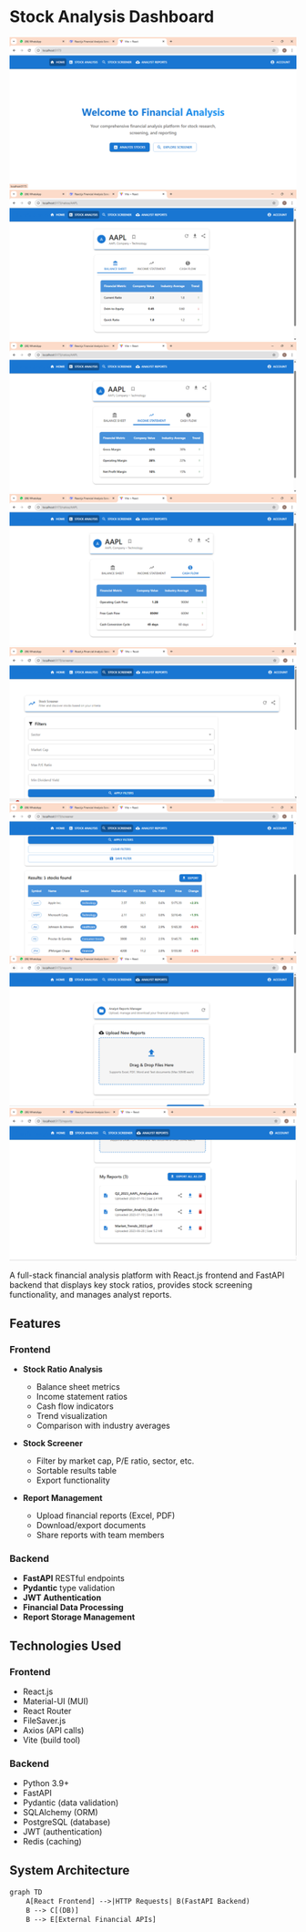 # Stock Analysis Dashboard

![Dashboard Preview](./image/page1.png)
![Dashboard Preview](./image/page2.1.png) 
![Dashboard Preview](./image/page2.2.png) 
![Dashboard Preview](./image/page2.3.png) 
![Dashboard Preview](./image/page3.1.png) 
![Dashboard Preview](./image/page3.2.png) 
![Dashboard Preview](./image/page4.1.png) 
![Dashboard Preview](./image/page4.2.png)  

A full-stack financial analysis platform with React.js frontend and FastAPI backend that displays key stock ratios, provides stock screening functionality, and manages analyst reports.

## Features

### Frontend
- **Stock Ratio Analysis**
  - Balance sheet metrics
  - Income statement ratios
  - Cash flow indicators
  - Trend visualization
  - Comparison with industry averages

- **Stock Screener**
  - Filter by market cap, P/E ratio, sector, etc.
  - Sortable results table
  - Export functionality

- **Report Management**
  - Upload financial reports (Excel, PDF)
  - Download/export documents
  - Share reports with team members

### Backend
- **FastAPI** RESTful endpoints
- **Pydantic** type validation
- **JWT Authentication**
- **Financial Data Processing**
- **Report Storage Management**

## Technologies Used

### Frontend
- React.js
- Material-UI (MUI)
- React Router
- FileSaver.js
- Axios (API calls)
- Vite (build tool)

### Backend
- Python 3.9+
- FastAPI
- Pydantic (data validation)
- SQLAlchemy (ORM)
- PostgreSQL (database)
- JWT (authentication)
- Redis (caching)

## System Architecture

```mermaid
graph TD
    A[React Frontend] -->|HTTP Requests| B(FastAPI Backend)
    B --> C[(DB)]
    B --> E[External Financial APIs]